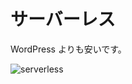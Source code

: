 # サーバーレス
WordPress よりも安いです。

![serverless](https://c1.staticflickr.com/5/4499/24086420598_59d227c492_h.jpg)
